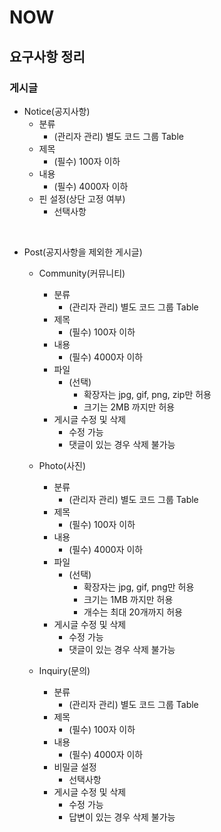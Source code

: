 # NOW

## 요구사항 정리

### 게시글
  - Notice(공지사항)
    - 분류
      - (관리자 관리) 별도 코드 그룹 Table
    - 제목
      - (필수) 100자 이하
    - 내용
      - (필수) 4000자 이하
    - 핀 설정(상단 고정 여부)
      - 선택사항

<br>

  - Post(공지사항을 제외한 게시글)
    - Community(커뮤니티)
      - 분류
        - (관리자 관리) 별도 코드 그룹 Table
      - 제목
        - (필수) 100자 이하
      - 내용
        - (필수) 4000자 이하
      - 파일
        - (선택) 
          - 확장자는 jpg, gif, png, zip만 허용
          - 크기는 2MB 까지만 허용
      - 게시글 수정 및 삭제
        - 수정 가능
        - 댓글이 있는 경우 삭제 불가능
    
    - Photo(사진)
        - 분류
            - (관리자 관리) 별도 코드 그룹 Table
        - 제목
            - (필수) 100자 이하
        - 내용
            - (필수) 4000자 이하
        - 파일
            - (선택)
                - 확장자는 jpg, gif, png만 허용
                - 크기는 1MB 까지만 허용
                - 개수는 최대 20개까지 허용
        - 게시글 수정 및 삭제
            - 수정 가능
            - 댓글이 있는 경우 삭제 불가능
    
    - Inquiry(문의)
        - 분류
            - (관리자 관리) 별도 코드 그룹 Table
        - 제목
            - (필수) 100자 이하
        - 내용
            - (필수) 4000자 이하
        - 비밀글 설정
          - 선택사항
        - 게시글 수정 및 삭제
            - 수정 가능
            - 답변이 있는 경우 삭제 불가능